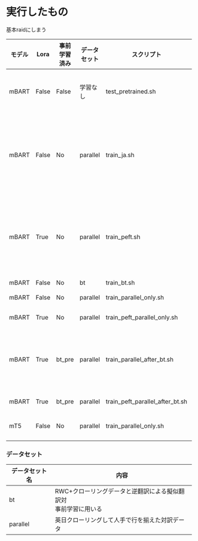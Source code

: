 # 実行したもの

基本raidにしまう

| モデル | Lora | 事前学習済み | データセット | スクリプト | 保存場所 | 備考 |
| ---- |----|----|----|----|---- | ---- |
| mBART | False | False | 学習なし | test_pretrained.sh | raid pretrained_model_result | 学習前のtest |
| mBART | False | No | parallel | train_ja.sh |raid_elmo mbart_parallel_only| データシャッフル前|
| mBART | True | No | parallel | train_peft.sh | raid/ieda/example_result/lora_parallel_only| データシャッフル前 |
| mBART | False | No | bt | train_bt.sh | raid/ieda/examples_result/mbart_bt_pre_finetuned | |
| mBART | False |No | parallel | train_parallel_only.sh |  |まだ|
| mBART | True |No | parallel | train_peft_parallel_only.sh | |まだ|
| mBART | True | bt_pre | parallel | train_parallel_after_bt.sh | raid mbart_parallel_after_bt | 予想通り過学習 |
| mBART | True | bt_pre | parallel | train_peft_parallel_after_bt.sh | |まだ|
| mT5 | False | No | parallel | train_parallel_only.sh | mt5_parallel_only |実行中|



### データセット
|データセット名|内容|
|-- | -- |
|bt | RWC+クローリングデータと逆翻訳による擬似翻訳対<br>事前学習に用いる |
|parallel | 英日クローリングして人手で行を揃えた対訳データ |